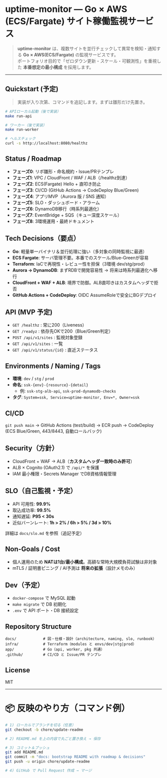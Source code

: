 # uptime-monitor — Go × AWS (ECS/Fargate) サイト稼働監視サービス

> **uptime-monitor** は、複数サイトを並行チェックして異常を検知・通知する **Go × AWS(ECS/Fargate)** の監視サービスです。  
> ポートフォリオ目的で「ゼロダウン更新・スケール・可観測性」を重視した **本番想定の最小構成** を採用します。

---

## Quickstart (予定)

> 実装が入り次第、コマンドを追記します。まずは雛形だけ先置き。

```bash
# APIローカル起動（後で実装）
make run-api

# ワーカー（後で実装）
make run-worker

# ヘルスチェック
curl -s http://localhost:8080/healthz
```

## Status / Roadmap

* **フェーズ0**: リポ雛形・命名規約・Issue/PRテンプレ
* **フェーズ1**: VPC / CloudFront / WAF / ALB（/healthz到達）
* **フェーズ2**: ECS(Fargate) Hello + 直叩き防止
* **フェーズ3**: CI/CD (GitHub Actions → CodeDeploy Blue/Green)
* **フェーズ4**: アプリMVP（Aurora 版 / SNS 通知）
* **フェーズ5**: SLO・ダッシュボード・アラーム
* **フェーズ6**: DynamoDB移行（時系列最適化）
* **フェーズ7**: EventBridge + SQS（キュー深度スケール）
* **フェーズ8**: 3環境運用・最終ドキュメント

## Tech Decisions（要点）

* **Go**: 軽量単一バイナリ＆並行処理に強い（多対象の同時監視に最適）
* **ECS Fargate**: サーバ管理不要。本番でのスケール/Blue-Greenが容易
* **Terraform**: IaCで再現性・レビュー性を担保（3環境 dev/stg/prod）
* **Aurora → DynamoDB**: まずRDBで開発容易性 → 将来は時系列最適化へ移行
* **CloudFront + WAF + ALB**: 境界で防御。ALB直叩きはカスタムヘッダで拒否
* **GitHub Actions + CodeDeploy**: OIDC AssumeRoleで安全にBGデプロイ

## API (MVP 予定)

* `GET /healthz` : 常に200（Liveness）
* `GET /readyz` : 依存先OKで200（Blue/Green判定）
* `POST /api/v1/sites` : 監視対象登録
* `GET /api/v1/sites` : 一覧
* `GET /api/v1/status/{id}` : 直近ステータス

## Environments / Naming / Tags

* **環境**: `dev` / `stg` / `prod`
* **命名**: `ssk-{env}-{resource}-{detail}`
  * 例: `ssk-stg-alb-api`, `ssk-prod-dynamodb-checks`
* **タグ**: `System=ssk, Service=uptime-monitor, Env=*, Owner=ssk`

## CI/CD

`git push main` → GitHub Actions (test/build) → ECR push → CodeDeploy (ECS Blue/Green, 443/8443, 自動ロールバック)

## Security（方針）

* CloudFront + WAF → ALB（**カスタムヘッダ一致時のみ許可**）
* ALB × Cognito (OAuth2.1) で `/api/*` を保護
* IAM 最小権限・Secrets Manager でDB資格情報管理

## SLO（自己監視・予定）

* API 可用性: **99.9%**
* 取込成功率: **99.5%**
* 通知遅延: **P95 < 30s**
* 近似バーンレート: **1h > 2% / 6h > 5% / 3d > 10%**

詳細は `docs/slo.md` を参照（追記予定）

## Non-Goals / Cost

* 個人運用のため **NATは1台/最小構成**。高額な常時大規模負荷試験は非対象
* mTLS / 証明書ピニング / AI予測は **将来の拡張**（設計メモのみ）

## Dev（予定）

* `docker-compose` で MySQL 起動
* `make migrate` で DB 初期化
* `.env` で API ポート・DB 接続設定

## Repository Structure

```
docs/            # 図・仕様・設計（architecture, naming, slo, runbook）
infra/           # Terraform（modules と envs/dev|stg|prod）
app/             # Go（api, worker, pkg 共通）
.github/         # CI/CD と Issue/PR テンプレ
```

## License

MIT

---

# 📦 反映のやり方（コマンド例）

```bash
# 1) ローカルでブランチを切る（任意）
git checkout -b chore/update-readme

# 2) README.md を上の内容で丸ごと置き換え → 保存

# 3) コミット＆プッシュ
git add README.md
git commit -m "docs: bootstrap README with roadmap & decisions"
git push -u origin chore/update-readme

# 4) GitHub で Pull Request 作成 → マージ
